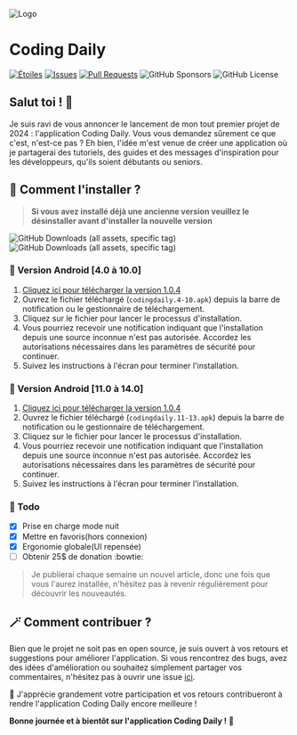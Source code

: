 ![Logo](https://telegra.ph/file/55d3e74c82ad8a66772d9.jpg)
# Coding Daily
[![Étoiles](https://img.shields.io/github/stars/anonymmouscoder/Coding-Daily)](https://github.com/anonymmouscoder/Coding-Daily/stargazers)
[![Issues](https://img.shields.io/github/issues/anonymmouscoder/Coding-Daily)](https://github.com/anonymmouscoder/Coding-Daily/issues)
[![Pull Requests](https://img.shields.io/github/issues-pr/anonymmouscoder/Coding-Daily)](https://github.com/anonymmouscoder/Coding-Daily/pulls)
![GitHub Sponsors](https://img.shields.io/github/sponsors/anonymmouscoder)
![GitHub License](https://img.shields.io/github/license/anonymmouscoder/Coding-Daily)

## Salut toi ! 👋
Je suis ravi de vous annoncer le lancement de mon tout premier projet de 2024 : l'application Coding Daily. 
Vous vous demandez sûrement ce que c'est, n'est-ce pas ? Eh bien, l'idée m'est venue de créer une application où je partagerai des tutoriels, des guides et des messages d'inspiration pour les développeurs, qu'ils soient débutants ou seniors.

## 📲 Comment l'installer ?
> **Si vous avez installé déjà une ancienne version veuillez le désinstaller avant d'installer la nouvelle version**

![GitHub Downloads (all assets, specific tag)](https://img.shields.io/github/downloads/anonymmouscoder/Coding-Daily/appv4-4-10/total?style=flat-square&label=T%C3%A9l%C3%A9chargements%20Android%20%5B4.0%20%C3%A0%2010.0%5D)
 ![GitHub Downloads (all assets, specific tag)](https://img.shields.io/github/downloads/anonymmouscoder/Coding-Daily/appv4-11-13/total?style=flat-square&label=T%C3%A9l%C3%A9chargements%20Android%20%5B11.0%20%C3%A0%2014.0%5D)


### 📱 Version Android [4.0 à 10.0]
1. [Cliquez ici pour télécharger la version 1.0.4](https://github.com/anonymmouscoder/Coding-Daily/releases/download/appv4-4-10/codingdaily.4-10.apk) 
2. Ouvrez le fichier téléchargé (`codingdaily.4-10.apk`) depuis la barre de notification ou le gestionnaire de téléchargement.
3. Cliquez sur le fichier pour lancer le processus d'installation.
4. Vous pourriez recevoir une notification indiquant que l'installation depuis une source inconnue n'est pas autorisée. Accordez les autorisations nécessaires dans les paramètres de sécurité pour continuer.
5. Suivez les instructions à l'écran pour terminer l'installation.

### 📱 Version Android [11.0 à 14.0]
1. [Cliquez ici pour télécharger la version 1.0.4](https://github.com/anonymmouscoder/Coding-Daily/releases/download/appv4-11-13/codingdaily10-13.apk)
2. Ouvrez le fichier téléchargé (`codingdaily.11-13.apk`) depuis la barre de notification ou le gestionnaire de téléchargement.
3. Cliquez sur le fichier pour lancer le processus d'installation.
4. Vous pourriez recevoir une notification indiquant que l'installation depuis une source inconnue n'est pas autorisée. Accordez les autorisations nécessaires dans les paramètres de sécurité pour continuer.
5. Suivez les instructions à l'écran pour terminer l'installation.

### 💫 Todo
- [x] Prise en charge mode nuit
- [x] Mettre en favoris(hors connexion)
- [x] Ergonomie globale(UI repensée)
- [ ] Obtenir 25$ de donation :bowtie:

> Je publierai chaque semaine un nouvel article, donc une fois que vous l'aurez installée, n'hésitez pas à revenir régulièrement pour découvrir les nouveautés.

## 🪄 Comment contribuer ?

Bien que le projet ne soit pas en open source, je suis ouvert à vos retours et suggestions pour améliorer l'application. Si vous rencontrez des bugs, avez des idées d'amélioration ou souhaitez simplement partager vos commentaires, n'hésitez pas à ouvrir une issue [ici](https://github.com/anonymmouscoder/Coding-Daily/issues).

🤗 J'apprécie grandement votre participation et vos retours contribueront à rendre l'application Coding Daily encore meilleure !

**Bonne journée et à bientôt sur l'application Coding Daily !** 🌟

